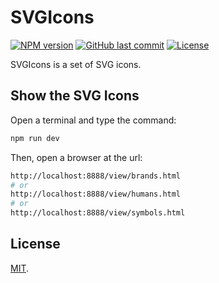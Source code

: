 # SVGIcons

[![NPM version][npm-image]][npm-url]
[![GitHub last commit][commit-image]][commit-url]
[![License][license-image]](LICENSE.md)

SVGIcons is a set of SVG icons.


## Show the SVG Icons

Open a terminal and type the command:

```bash
npm run dev
```

Then, open a browser at the url:

```bash
http://localhost:8888/view/brands.html
# or
http://localhost:8888/view/humans.html
# or
http://localhost:8888/view/symbols.html
```


## License

[MIT](LICENSE.md).

<!--- URls -->

[npm-image]: https://img.shields.io/npm/v/@mobilabs/svgicons.svg?logo=npm&logoColor=fff&label=NPM+package
[release-image]: https://img.shields.io/github/release/jclo/svgicons.svg?include_prereleases
[commit-image]: https://img.shields.io/github/last-commit/jclo/svgicons.svg?logo=github
[license-image]: https://img.shields.io/npm/l/@mobilabs/svgicons.svg

[npm-url]: https://www.npmjs.com/package/@mobilabs/svgicons
[release-url]: https://github.com/jclo/svgicons/tags
[commit-url]: https://github.com/jclo/svgicons/commits/main
[license-url]: http://opensource.org/licenses/MIT
